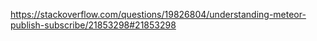 https://stackoverflow.com/questions/19826804/understanding-meteor-publish-subscribe/21853298#21853298
